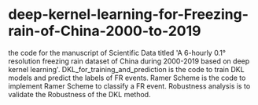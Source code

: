 # deep-kernel-learning-for-Freezing-rain-of-China-2000-to-2019
the code for the manuscript of Scientific Data titled 'A 6-hourly 0.1° resolution freezing rain dataset of China during 2000-2019 based on deep kernel learning'.
DKL_for_training_and_prediction is the code to train DKL models and predict the labels of FR events.
Ramer Scheme is the code to implement Ramer Scheme to classify a FR event.
Robustness analysis is to validate the Robustness of the DKL method.
